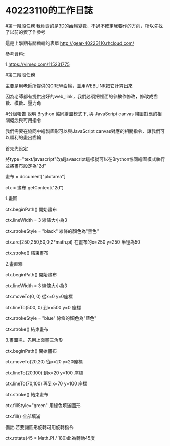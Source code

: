 # 40223110的工作日誌

#第一階段任務
我負責的是3D的齒輪變數，不過不確定我要作的方向，所以先找了以前的資了作參考

這是上學期有關齒輪的表單
http://gear-40223110.rhcloud.com/ 

參考資料:

1.https://vimeo.com/115231775


#第二階段任務

主要是用老師所提供的CREW齒輪，並用WEBLINK把它計算出來


因為老師都有提供出好的web_link，我們必須把裡面的參數作修改，修改成齒數、模數、壓力角


#分組報告
說明 Brython 協同繪圖模式下, 與 JavaScript canvas 繪圖對應的相關概念與可用指令

我們需要在協同中繪製圖形可以與JavaScript canvas對應的相關指令，讓我們可以順利的畫出齒輪

首先先設定

<script src="/static/Cango2D.js" type="text/javascript"></script>

<script src="/static/gearUtils-04.js" type="text/javascript"></script>

將type="text/javascript"改成javascript這樣就可以在Brython協同繪圖模式執行並將畫布設定為"2d"

畫布 = document["plotarea"]

ctx = 畫布.getContext("2d")



1.畫圓

ctx.beginPath() 開始畫布

ctx.lineWidth = 3 線條大小為3

ctx.strokeStyle = "black" 線條的顏色為"黑色"

ctx.arc(250,250,50,0,2*math.pi)  在畫布的x=250 y=250 半徑為50

ctx.stroke() 結束畫布



2.畫直線

ctx.beginPath() 開始畫布

ctx.lineWidth = 3 線條大小為3

ctx.moveTo(0, 0)  從x=0 y=0座標

ctx.lineTo(500, 0) 到x=500 y=0 座標

ctx.strokeStyle = "blue" 線條的顏色為"藍色"

ctx.stroke() 結束畫布




3.畫圖塊，先用上面畫三角形

ctx.beginPath() 開始畫布

ctx.moveTo(20,20) 從x=20 y=20座標

ctx.lineTo(20,100) 到x=20 y=100 座標

ctx.lineTo(70,100) 再到x=70 y=100 座標

ctx.stroke() 結束畫布

ctx.fillStyle="green" 用綠色填滿圖形

ctx.fill() 全部填滿



備註:若要讓圖形旋轉可用旋轉指令

ctx.rotate(45 * Math.PI / 180)此為轉動45度

